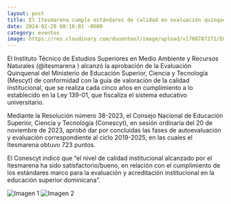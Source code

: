 ```yaml
---
layout: post
title: El Itesmarena cumple estándares de calidad en evaluación quinquenal de Educación Superior
date: 2024-02-20 08:16:01 -0600
category: eventos
image: https://res.cloudinary.com/duuonteo7/image/upload/v1708787272/EQ2024/zryat18pylobvnxvuna0.jpg
---
```

<html lang="es">
<head>
    <meta charset="UTF-8">
    <meta name="viewport" content="width=device-width, initial-scale=1.0">
</head>
<body>
    <p>El Instituto Técnico de Estudios Superiores en Medio Ambiente y Recursos Naturales (@itesmarena ) alcanzó la aprobación de la Evaluación Quinquenal del Ministerio de Educación Superior, Ciencia y Tecnología (Mescyt) de conformidad con la guía de valoración de la calidad institucional, que se realiza cada cinco años en cumplimiento a lo establecido en la Ley 139-01, que fiscaliza el sistema educativo universitario.</p>
    <p>Mediante la Resolución número 38-2023, el Consejo Nacional de Educación Superior, Ciencia y Tecnología (Conescyt), en sesión ordinaria del 20 de noviembre de 2023, aprobó dar por concluidas las fases de autoevaluación y evaluación correspondiente al ciclo 2019-2025, en las cuales el Itesmarena obtuvo 723 puntos.</p>
    <p>El Conescyt indicó que “el nivel de calidad institucional alcanzado por el Itesmarena ha sido satisfactorio/bueno, en relación con el cumplimiento de los estándares marco para la evaluación y acreditación institucional en la educación superior dominicana”.</p>
    <img src="https://res.cloudinary.com/duuonteo7/image/upload/v1708787272/EQ2024/zryat18pylobvnxvuna0.jpg" alt="Imagen 1">
       <img src="https://res.cloudinary.com/duuonteo7/image/upload/v1708787272/EQ2024/pzqravty58wabt18ziqg.jpg" alt="Imagen 2">
</body>
</html>


